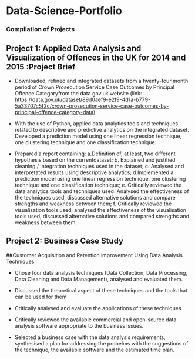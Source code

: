 # Data-Science-Portfolio
### Compilation of Projects

## Project 1: Applied Data Analysis and Visualization of Offences in the UK for 2014 and 2015 :Project Brief

* Downloaded, refined and integrated datasets from a twenty-four month period of Crown Prosecution Service Case Outcomes by Principal Offence Categoryfrom the data.gov.uk website (link: https://data.gov.uk/dataset/89d0aef9-e2f9-4d1a-b779-5a33707c5f2c/crown-prosecution-service-case-outcomes-by-principal-offence-category-data).

* With the use of Python, applied data analytics tools and techniques related to descriptive and predictive analytics on the integrated dataset. Developed a prediction model using one linear regression technique, one clustering technique and one classification technique.

* Prepared a report containing: a.Definition of, at least, two different hypothesis based on the currentdataset; b. Explained and justified cleaning / integration techniques used in the dataset; c. Analysed and interpretated results using descriptive analytics; d.Implemented a prediction model using one linear regression technique, one clustering technique and one classification technique; e. Critically reviewed the data analytics tools and techniques used. Analysed the effectiveness of the techniques used, discussed alternative solutions and compare strengths and weakness between them; f. Critically reviewed the visualisation tools used, analysed the effectiveness of the visualisation tools used, discussed alternative solutions and compared strengths and weakness between them.

## Project 2: Business Case Study
##Customer Acquisition and Retention improvement Using Data Analysis Techniques

* Chose four data analysis techniques (Data Collection, Data Processing, Data Cleaning and Data Management), analysed and evaluated them.

* Discussed the theoretical aspect of these techniques and the tools that can be used for them

* Critically analysed and evaluate the applications of these techniques

* Critically reviewed the available commercial and open-source data analysis software appropriate to the business issues.

* Selected a business case with the data analysis requirements, synthesised a plan for addressing the probelms with the suggestions of the technique, the available   software and the estimated time plan.
